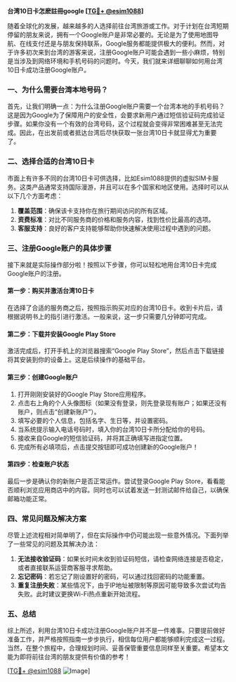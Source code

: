 **台湾10日卡怎麽註冊google [[TG💪+ @esim1088](https://t.me/s/esim1088)]**

随着全球化的发展，越来越多的人选择前往台湾旅游或工作。对于计划在台湾短期停留的朋友来说，拥有一个Google账户是非常必要的。无论是为了使用地图导航、在线支付还是与朋友保持联系，Google服务都能提供极大的便利。然而，对于许多初次来到台湾的游客来说，注册Google账户可能会遇到一些小麻烦，特别是当涉及到网络环境和手机号码的问题时。今天，我们就来详细聊聊如何用台湾10日卡成功注册Google账户。

### 一、为什么需要台湾本地号码？

首先，让我们明确一点：为什么注册Google账户需要一个台湾本地的手机号码？这是因为Google为了保障用户的安全性，会要求新用户通过短信验证码完成验证步骤。如果你没有一个有效的台湾号码，这个过程就会变得非常困难甚至无法完成。因此，在出发前或者抵达台湾后尽快获取一张台湾10日卡就显得尤为重要了。

### 二、选择合适的台湾10日卡

市面上有许多不同的台湾10日卡可供选择，比如Esim1088提供的虚拟SIM卡服务。这类产品通常支持国际漫游，并且可以在多个国家和地区使用。选择时可以从以下几个方面考虑：

1. **覆盖范围**：确保该卡支持你在旅行期间访问的所有区域。
2. **资费标准**：对比不同服务商的价格和服务内容，找到性价比最高的选项。
3. **客服支持**：良好的客户支持能够帮助你快速解决使用过程中遇到的问题。

### 三、注册Google账户的具体步骤

接下来就是实际操作部分啦！按照以下步骤，你可以轻松地用台湾10日卡完成Google账户的注册。

#### 第一步：购买并激活台湾10日卡

在选择了合适的服务商之后，按照指示购买对应的台湾10日卡。收到卡片后，请根据说明书上的指引进行激活。一般来说，这一步只需要几分钟即可完成。

#### 第二步：下载并安装Google Play Store

激活完成后，打开手机上的浏览器搜索“Google Play Store”，然后点击下载链接将其安装到你的设备上。这是后续操作的基础平台。

#### 第三步：创建Google账户

1. 打开刚刚安装好的Google Play Store应用程序。
2. 点击右上角的个人头像图标（如果没有登录，则先登录现有账户；如果还没有账户，则点击“创建新账户”）。
3. 填写必要的个人信息，包括名字、生日等，并设置密码。
4. 当系统提示输入电话号码时，填入你的台湾10日卡所分配给你的号码。
5. 接收来自Google的短信验证码，并将其正确填写进指定位置。
6. 完成所有必填项后，点击提交按钮即可成功创建新的Google账户！

#### 第四步：检查账户状态

最后一步是确认你的新账户是否正常运作。尝试登录Google Play Store，看看能否顺利浏览应用商店中的内容。同时也可以试着发送一封测试邮件给自己，以确保邮箱功能正常。

### 四、常见问题及解决方案

尽管上述流程相对简单明了，但在实际操作中仍可能出现一些意外情况。下面列举了一些常见的问题及其解决办法：

1. **无法接收验证码**：如果长时间未收到验证码短信，请检查网络连接是否稳定，或者直接联系运营商客服寻求帮助。
2. **忘记密码**：若忘记了刚设置好的密码，可以通过找回密码的功能重置。
3. **重复注册失败**：某些情况下，由于IP地址被限制等原因可能导致多次尝试均告失败。此时建议更换Wi-Fi热点重新开始流程。

### 五、总结

综上所述，利用台湾10日卡成功注册Google账户并不是一件难事。只要提前做好准备工作，并严格按照指南一步步执行，相信每位用户都能够顺利完成这一过程。当然，在整个旅程中，合理规划时间、妥善保管重要信息同样至关重要。希望本文能为即将前往台湾的朋友提供有价值的参考！

[[TG💪+ @esim1088](https://t.me/s/esim1088) ![Image](https://i.postimg.cc/4NQfJmqS/Snipaste-2025-05-13-00-14-12.png)]